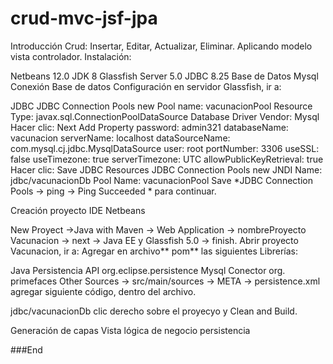 # crud-mvc-jsf-jpa

Introducción Crud: Insertar, Editar, Actualizar, Eliminar. Aplicando modelo vista controlador.
Instalación:

Netbeans 12.0
JDK 8
Glassfish Server 5.0
JDBC 8.25
Base de Datos Mysql
Conexión Base de datos Configuración en servidor Glassfish, ir a:

JDBC JDBC Connection Pools new
Pool name: vacunacionPool
Resource Type: javax.sql.ConnectionPoolDataSource
Database Driver Vendor: Mysql
Hacer clic: Next Add Property
password: admin321
databaseName: vacunacion
serverName: localhost
dataSourceName: com.mysql.cj.jdbc.MysqlDataSource
user: root
portNumber: 3306
useSSL: false
useTimezone: true
serverTimezone: UTC
allowPublicKeyRetrieval: true
Hacer clic: Save
JDBC Resources JDBC Connection Pools new
JNDI Name: jdbc/vacunacionDb
Pool Name: vacunacionPool
Save
*JDBC Connection Pools -> ping -> Ping Succeeded * para continuar.

Creación proyecto IDE Netbeans

New Proyect ->Java with Maven -> Web Application -> nombreProyecto Vacunacion -> next -> Java EE y Glassfish 5.0 -> finish.
Abrir proyecto Vacunacion, ir a:
Agregar en archivo** pom** las siguientes Librerías:

Java Persistencia API
org.eclipse.persistence
Mysql Conector
org. primefaces
Other Sources -> src/main/sources -> META -> persistence.xml agregar siguiente código, dentro del archivo.

<jta-data-source>jdbc/vacunacionDb</jta-data-source>
</persistence-unit>
clic derecho sobre el proyecyo y Clean and Build.

Generación de capas
Vista
lógica de negocio
persistencia


###End
